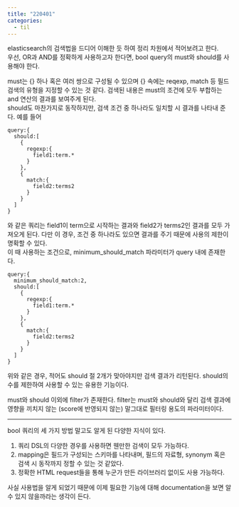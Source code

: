 ```yaml
---
title: "220401"
categories:
  - til
---
```


elasticsearch의 검색법을 드디어 이해한 듯 하여 정리 차원에서 적어보려고 한다.<br>
우선, OR과 AND를 정확하게 사용하고자 한다면, bool query의 must와 should를 사용해야 한다.

must는 {} 하나 혹은 여러 쌍으로 구성될 수 있으며 {} 속에는 reqexp, match 등 필드 검색의 유형을 지정할 수 있는 것 같다. 검색된 내용은 must의 조건에 모두 부합하는 and 연산의 결과를 보여주게 된다.<br>
should도 마찬가지로 동작하지만, 검색 조건 중 하나라도 일치할 시 결과를 나타내 준다. 예를 들어 
```
query:{
  should:[
    {
      regexp:{
        field1:term.*
      }
    },
    {
      match:{
        field2:terms2
      }
    }
  ]
}
```
와 같은 쿼리는 field1이 term으로 시작하는 결과와 field2가 terms2인 결과를 모두 가져오게 된다. 다만 이 경우, 조건 중 하나라도 있으면 결과를 주기 때문에 사용의 제한이 명확할 수 있다. <br> 이 때 사용하는 조건으로, minimum_should_match 파라미터가 query 내에 존재한다.

```
query:{
  minimum_should_match:2,
  should:[
    {
      regexp:{
        field1:term.*
      }
    },
    {
      match:{
        field2:terms2
      }
    }
  ]
}
```
위와 같은 경우, 적어도 should 절 2개가 맞아야지만 검색 결과가 리턴된다. should의 수를 제한하여 사용할 수 있는 유용한 기능이다.

must와 should 이외에 filter가 존재한다. filter는 must와 should와 달리 검색 결과에 영향을 끼치지 않는 (score에 반영되지 않는) 말그대로 필터링 용도의 파라미터이다.

---
bool 쿼리의 세 가지 방법 말고도 알게 된 다양한 지식이 있다.

1. 쿼리 DSL의 다양한 경우를 사용하면 웬만한 검색이 모두 가능하다.
2. mapping은 필드가 구성되는 스키마를 나타내며, 필드의 자료형, synonym 혹은 검색 시 동작까지 정할 수 있는 것 같았다.
3. 정확한 HTML request들을 통해 누군가 만든 라이브러리 없이도 사용 가능하다.

사실 사용법을 알게 되었기 때문에 이제 필요한 기능에 대해 documentation을 보면 알 수 있지 않을까라는 생각이 든다.